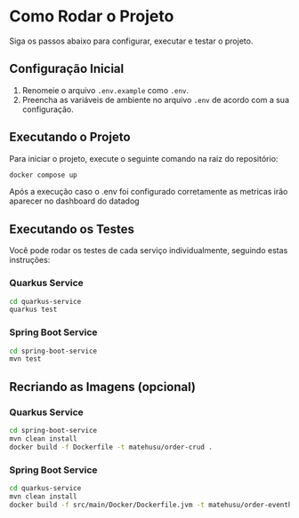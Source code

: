 # Como Rodar o Projeto

Siga os passos abaixo para configurar, executar e testar o projeto.

## Configuração Inicial

1. Renomeie o arquivo `.env.example` como `.env`.
2. Preencha as variáveis de ambiente no arquivo `.env` de acordo com a sua configuração.

## Executando o Projeto

Para iniciar o projeto, execute o seguinte comando na raiz do repositório:

```bash
docker compose up
```

Após a execução caso o .env foi configurado corretamente as metricas irão aparecer no dashboard do datadog

## Executando os Testes

Você pode rodar os testes de cada serviço individualmente, seguindo estas instruções:

### Quarkus Service

```bash
cd quarkus-service
quarkus test
```

### Spring Boot Service

```bash
cd spring-boot-service
mvn test
```

## Recriando as Imagens (opcional)

### Quarkus Service

```bash
cd spring-boot-service
mvn clean install
docker build -f Dockerfile -t matehusu/order-crud .
```

### Spring Boot Service

```bash
cd quarkus-service
mvn clean install
docker build -f src/main/Docker/Dockerfile.jvm -t matehusu/order-eventhandler .
```
